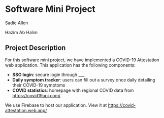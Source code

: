 # Software Mini Project
Sadie Allen

Hazim Ab Halim


## Project Description

For this software mini project, we have implemented a COVID-19 Attestation web application. This application has the following components: 

* **SSO login**: secure login through ___
* **Daily symptom tracker**: users can fill out a survey once daily detailing their COVID-19 symptoms
* **COVID statistics**: homepage with regional COVID data from https://covid19api.com/


We use Firebase to host our application. View it at https://covid-attestation.web.app/
